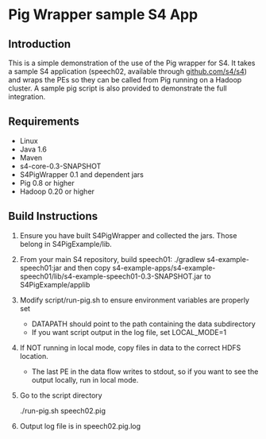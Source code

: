 Pig Wrapper sample S4 App
=========================

Introduction
------------
This is a simple demonstration of the use of the Pig wrapper for
S4. It takes a sample S4 application (speech02, available through
[github.com/s4/s4](http://github.com/s4/s4)) and wraps the PEs so they
can be called from Pig running on a Hadoop cluster.  A sample pig
script is also provided to demonstrate the full integration.

Requirements
------------

* Linux
* Java 1.6
* Maven
* s4-core-0.3-SNAPSHOT
* S4PigWrapper 0.1 and dependent jars
* Pig 0.8 or higher
* Hadoop 0.20 or higher

Build Instructions
------------------

1. Ensure you have built S4PigWrapper and collected the jars. Those
belong in S4PigExample/lib.

2. From your main S4 repository, build speech01:
      ./gradlew s4-example-speech01:jar
   and then copy
   s4-example-apps/s4-example-speech01/lib/s4-example-speech01-0.3-SNAPSHOT.jar
   to S4PigExample/applib

2. Modify script/run-pig.sh to ensure environment variables are properly set
      - DATAPATH should point to the path containing the data subdirectory
      - If you want script output in the log file, set LOCAL_MODE=1

3. If NOT running in local mode, copy files in data to the correct
HDFS location.
      - The last PE in the data flow writes to stdout, so if you want
        to see the output locally, run in local mode.

4. Go to the script directory

      ./run-pig.sh speech02.pig

5. Output log file is in speech02.pig.log
